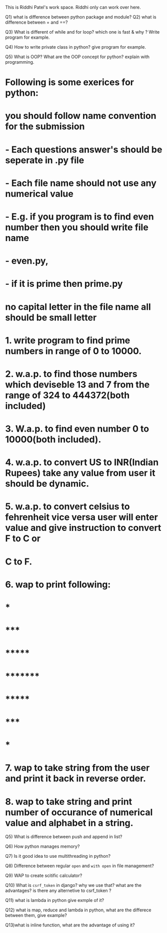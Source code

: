 This is Riddhi Patel's work space.
Riddhi only can work over here.

Q1) what is difference between python package and module?
Q2) what is difference between = and ==?

Q3) What is different of while and for loop? which one is fast & why ? Write program for example.

Q4) How to write private class in python? give program for example.

Q5) What is OOP? What are the OOP concept for python? explain with programming.

# Following is some exerices for python:
# you should follow name convention for the submission
# 	- Each questions answer's should be seperate in .py file
#	- Each file name should not use any numerical value
#	- E.g. if you program is to find even number then you should write file name
#	- even.py,
#	- if it is prime then prime.py
# no capital letter in the file name all should be small letter
# 1. write program to find prime numbers in range of 0 to 10000.
# 2. w.a.p. to find those numbers which deviseble 13 and 7 from the range of 324 to 444372(both included)
# 3. W.a.p. to find even number 0 to 10000(both included).
# 4. w.a.p. to convert US to INR(Indian Rupees) take any value from user it should be dynamic.
# 5. w.a.p. to convert celsius to fehrenheit vice versa user will enter value and give instruction to convert F to C or
# C to F.
# 6. wap to print following:
#      *
#     ***
#    *****
#   *******
#    *****
#     ***
#      *
# 7. wap to take string from the user and print it back in reverse order.
# 8. wap to take string and print number of occurance of numerical value and alphabet in a string.


Q5) What is difference between push and append in list?

Q6) How python manages memory?

Q7) Is it good idea to use multithreading in python?

Q8) Difference between regular `open` and `with open` in file management?

Q9) WAP to create scitific calculator?

Q10) What is `csrf_token` in django? why we use that? what are the advantages? is there any alternetive to csrf_token ?

Q11) what is lambda in python give exmple of it?

Q12) what is map, reduce and lambda in python, what are the differece between them, give example?

Q13)what is inline function, what are the advantage of using it?
